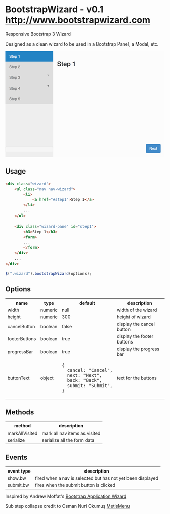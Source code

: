 # BootstrapWizard - v0.1 http://www.bootstrapwizard.com

Responsive Bootstrap 3 Wizard

Designed as a clean wizard to be used in a Bootstrap Panel, a Modal, etc.

![Screenshot](screenshots/default.png)

## Usage

```html
<div class="wizard">
    <ul class="nav nav-wizard">
        <li>
            <a href="#step1">Step 1</a>
        </li>
        ...
    </ul>
            
    <div class="wizard-pane" id="step1">
        <h3>Step 1</h3>
        <form>
        ...
        </form>
    </div>
    ...
</div>
```

```javascript
$(".wizard").bootstrapWizard(options);
```

## Options
<table>
  <tr>
    <th>name</th><th>type</th><th>default</th><th>description</th>
  </tr>
  <tr>
    <td>width</td><td>numeric</td><td>null</td><td>width of the wizard</td>
  </tr>
  <tr>
    <td>height</td><td>numeric</td><td>300</td><td>height of wizard</td>
  </tr>
  <tr>
    <td>cancelButton</td><td>boolean</td><td>false</td><td>display the cancel button</td>
  </tr>
  <tr>
    <td>footerButtons</td><td>boolean</td><td>true</td><td>display the footer buttons</td>
  </tr>
  <tr>
    <td>progressBar</td><td>boolean</td><td>true</td><td>display the progress bar</td>
  </tr>
  <tr>
    <td>buttonText</td><td>object</td><td><pre>{
  cancel: "Cancel",
  next: "Next",
  back: "Back",
  submit: "Submit",
}</pre></td><td>text for the buttons</td>
  </tr>
</table>

## Methods
<table>
    <tr>
        <th>method</th><th>description</th>
    </tr>
    <tr>
        <td>markAllVisited</td><td>mark all nav items as visited</td>
    </tr>
    <tr>
        <td>serialize</td><td>serialize all the form data</td>
    </tr>
</table>

## Events
<table>
    <tr><th>event type</th><th>description</th></tr>
    <tr>
        <td>show.bw</td><td>fired when a nav is selected but has not yet been displayed</td>
    </tr>
    <tr>
        <td>submit.bw</td><td>fires when the submit button is clicked</td>
    </tr>
</table>

Inspired by Andrew Moffat's [Bootstrap Application Wizard](https://github.com/amoffat/bootstrap-application-wizard)

Sub step collapse credit to Osman Nuri Okumuş [MetisMenu](https://github.com/onokumus/metisMenu)
